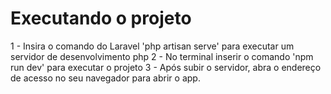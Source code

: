 # Executando o projeto

1 - Insira o comando do Laravel 'php artisan serve' para executar um servidor de desenvolvimento php
2 - No terminal inserir o comando 'npm run dev' para executar o projeto
3 - Após subir o servidor, abra o endereço de acesso no seu navegador para abrir o app.
